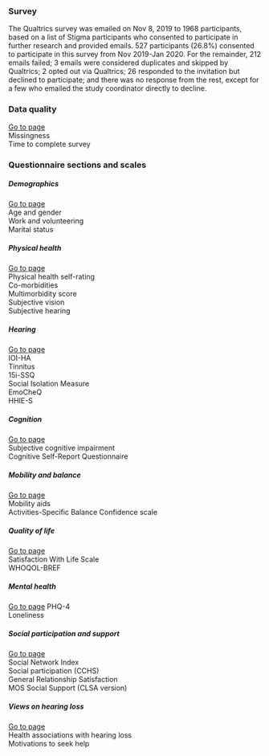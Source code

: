 
### Survey
The Qualtrics survey was emailed on Nov 8, 2019 to 1968 participants, based on a list of Stigma participants who consented to participate in further research and provided emails. 527 participants (26.8%) consented to participate in this survey from Nov 2019-Jan 2020. For the remainder, 212 emails failed; 3 emails were considered duplicates and skipped by Qualtrics; 2 opted out via Qualtrics; 26 responded to the invitation but declined to participate; and there was no response from the rest, except for a few who emailed the study coordinator directly to decline.   

### Data quality
[Go to page](https://huiwen-goy.github.io/C2-multidomain/C2-1Quality.html)  
Missingness  
Time to complete survey  

### Questionnaire sections and scales
  
##### Demographics
[Go to page](https://huiwen-goy.github.io/C2-multidomain/C2-2Demographic.html)  
Age and gender  
Work and volunteering  
Marital status  

##### Physical health
[Go to page](https://huiwen-goy.github.io/C2-multidomain/C2-3Physical.html)  
Physical health self-rating  
Co-morbidities  
Multimorbidity score  
Subjective vision  
Subjective hearing  

##### Hearing
[Go to page](https://huiwen-goy.github.io/C2-multidomain/C2-4Hearing.html)  
IOI-HA  
Tinnitus  
15i-SSQ  
Social Isolation Measure  
EmoCheQ  
HHIE-S  

#####  Cognition 
[Go to page](https://huiwen-goy.github.io/C2-multidomain/C2-5Cognition.html)  
Subjective cognitive impairment  
Cognitive Self-Report Questionnaire  

##### Mobility and balance
[Go to page](https://huiwen-goy.github.io/C2-multidomain/)  
Mobility aids  
Activities-Specific Balance Confidence scale  

##### Quality of life
[Go to page](https://huiwen-goy.github.io/C2-multidomain/C2-6Mobility.html)  
Satisfaction With Life Scale  
WHOQOL-BREF  

##### Mental health  
[Go to page](https://huiwen-goy.github.io/C2-multidomain/C2-8Mental.html) 
PHQ-4  
Loneliness  

##### Social participation and support
[Go to page](https://huiwen-goy.github.io/C2-multidomain/C2-9Social.html)  
Social Network Index  
Social participation (CCHS)  
General Relationship Satisfaction  
MOS Social Support (CLSA version)  

##### Views on hearing loss
[Go to page](https://huiwen-goy.github.io/C2-multidomain/C2-10Views.html)  
Health associations with hearing loss  
Motivations to seek help  







